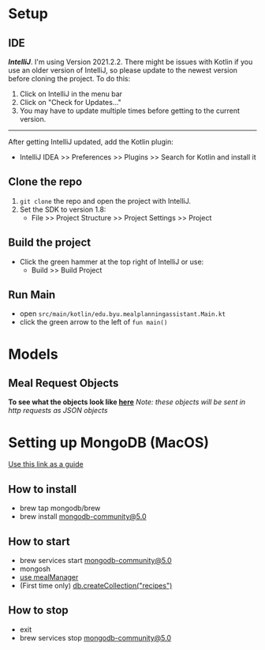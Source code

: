 # Setup

## IDE

***IntelliJ***. I'm using Version 2021.2.2.
There might be issues with Kotlin if you use an older version of IntelliJ, so please update to the newest version before cloning the project.
To do this:
1. Click on IntelliJ in the menu bar
2. Click on "Check for Updates..."
3. You may have to update multiple times before getting to the current version.
***
After getting IntelliJ updated, add the Kotlin plugin:
- IntelliJ IDEA >> Preferences >> Plugins >> Search for Kotlin and install it

## Clone the repo

1. `git clone` the repo and open the project with IntelliJ.
2. Set the SDK to version 1.8:
   - File >> Project Structure >> Project Settings >> Project

## Build the project
- Click the green hammer at the top right of IntelliJ or use:
  - Build >> Build Project

## Run Main
- open `src/main/kotlin/edu.byu.mealplanningassistant.Main.kt`
- click the green arrow to the left of `fun main()`


# Models

## Meal Request Objects
**To see what the objects look like [here](https://github.com/Chris4942/meal-planning-assistant-api/tree/main/src/main/kotlin/edu/byu/mealplanningassistant/models)**
_Note: these objects will be sent in http requests as JSON objects_

# Setting up MongoDB (MacOS)

[Use this link as a guide](https://docs.mongodb.com/manual/tutorial/install-mongodb-on-os-x/)

## How to install
- brew tap mongodb/brew
- brew install mongodb-community@5.0

## How to start
- brew services start mongodb-community@5.0
- mongosh
- [use mealManager](https://www.tutorialspoint.com/mongodb/mongodb_create_database.htm)
- (First time only) [db.createCollection("recipes")](https://docs.mongodb.com/manual/reference/method/db.createCollection/)

## How to stop

- exit
- brew services stop mongodb-community@5.0
